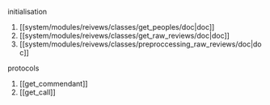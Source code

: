 
initialisation 
1) [[system/modules/reivews/classes/get_peoples/doc|doc]]
2) [[system/modules/reivews/classes/get_raw_reviews/doc|doc]]
3) [[system/modules/reivews/classes/preproccessing_raw_reviews/doc|doc]]

protocols
1) [[get_commendant]]
2) [[get_call]]
